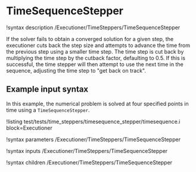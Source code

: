 # TimeSequenceStepper

!syntax description /Executioner/TimeSteppers/TimeSequenceStepper

If the solver fails to obtain a converged solution for a given
step, the executioner cuts back the step size and attempts to advance the time
from the previous step using a smaller time step. The time step is cut back by
multiplying the time step by the cutback factor, defaulting to 0.5. If this is successful,
the time stepper will then attempt to use the next time in the sequence, adjusting the time step to "get back on track".

## Example input syntax

In this example, the numerical problem is solved at four specified points in time using
a `TimeSequenceStepper`.

!listing test/tests/time_steppers/timesequence_stepper/timesequence.i block=Executioner

!syntax parameters /Executioner/TimeSteppers/TimeSequenceStepper

!syntax inputs /Executioner/TimeSteppers/TimeSequenceStepper

!syntax children /Executioner/TimeSteppers/TimeSequenceStepper
